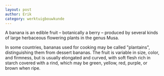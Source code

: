 ```yaml
---
layout: post
author: Erik
category: werktuigbouwkunde
---
```

A banana is an edible fruit – botanically a berry – produced by several kinds of large herbaceous flowering plants in
the genus Musa.

In some countries, bananas used for cooking may be called "plantains", distinguishing them from dessert bananas. The
fruit is variable in size, color, and firmness, but is usually elongated and curved, with soft flesh rich in starch
covered with a rind, which may be green, yellow, red, purple, or brown when ripe.